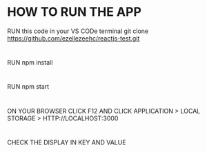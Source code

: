 # HOW TO RUN THE APP 
RUN this code in your VS CODe terminal git clone https://github.com/ezellezeehc/reactjs-test.git
#
RUN npm install
#
RUN npm start
#
ON YOUR BROWSER CLICK F12 AND CLICK APPLICATION > LOCAL STORAGE > HTTP://LOCALHOST:3000
#
CHECK THE DISPLAY IN KEY AND VALUE





